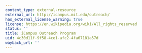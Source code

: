 ```yaml
---
content_type: external-resource
external_url: http://icampus.mit.edu/outreach/
has_external_license_warning: true
license: https://en.wikipedia.org/wiki/All_rights_reserved
status: ''
title: iCampus Outreach Program
uid: 4c30d11f-9f58-4ce1-afc2-4fa67181a57d
wayback_url: ''
---
```

